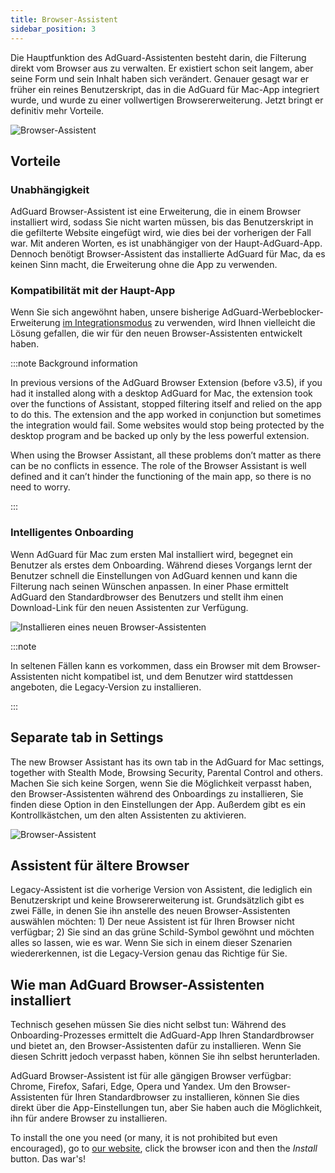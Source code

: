 ```yaml
---
title: Browser-Assistent
sidebar_position: 3
---
```


Die Hauptfunktion des AdGuard-Assistenten besteht darin, die Filterung direkt vom Browser aus zu verwalten. Er existiert schon seit langem, aber seine Form und sein Inhalt haben sich verändert. Genauer gesagt war er früher ein reines Benutzerskript, das in die AdGuard für Mac-App integriert wurde, und wurde zu einer vollwertigen Browsererweiterung. Jetzt bringt er definitiv mehr Vorteile.

![Browser-Assistent](https://cdn.adtidy.org/content/kb/ad_blocker/mac/assistantmac.jpg)

## Vorteile
### Unabhängigkeit
AdGuard Browser-Assistent ist eine Erweiterung, die in einem Browser installiert wird, sodass Sie nicht warten müssen, bis das Benutzerskript in die gefilterte Website eingefügt wird, wie dies bei der vorherigen der Fall war. Mit anderen Worten, es ist unabhängiger von der Haupt-AdGuard-App. Dennoch benötigt Browser-Assistent das installierte AdGuard für Mac, da es keinen Sinn macht, die Erweiterung ohne die App zu verwenden.

### Kompatibilität mit der Haupt-App
Wenn Sie sich angewöhnt haben, unsere bisherige AdGuard-Werbeblocker-Erweiterung [im Integrationsmodus](/adguard-browser-extension/integration-mode) zu verwenden, wird Ihnen vielleicht die Lösung gefallen, die wir für den neuen Browser-Assistenten entwickelt haben.

:::note Background information

In previous versions of the AdGuard Browser Extension (before v3.5), if you had it installed along with a desktop AdGuard for Mac, the extension took over the functions of Assistant, stopped filtering itself and relied on the app to do this. The extension and the app worked in conjunction but sometimes the integration would fail. Some websites would stop being protected by the desktop program and be backed up only by the less powerful extension.

When using the Browser Assistant, all these problems don’t matter as there can be no conflicts in essence. The role of the Browser Assistant is well defined and it can’t hinder the functioning of the main app, so there is no need to worry.

:::

### Intelligentes Onboarding
Wenn AdGuard für Mac zum ersten Mal installiert wird, begegnet ein Benutzer als erstes dem Onboarding. Während dieses Vorgangs lernt der Benutzer schnell die Einstellungen von AdGuard kennen und kann die Filterung nach seinen Wünschen anpassen. In einer Phase ermittelt AdGuard den Standardbrowser des Benutzers und stellt ihm einen Download-Link für den neuen Assistenten zur Verfügung.

![Installieren eines neuen Browser-Assistenten](https://cdn.adtidy.org/content/kb/ad_blocker/mac/assistant_onboarding_safari.jpg)

:::note

In seltenen Fällen kann es vorkommen, dass ein Browser mit dem Browser-Assistenten nicht kompatibel ist, und dem Benutzer wird stattdessen angeboten, die Legacy-Version zu installieren.

:::

## Separate tab in Settings
The new Browser Assistant has its own tab in the AdGuard for Mac settings, together with Stealth Mode, Browsing Security, Parental Control and others. Machen Sie sich keine Sorgen, wenn Sie die Möglichkeit verpasst haben, den Browser-Assistenten während des Onboardings zu installieren, Sie finden diese Option in den Einstellungen der App. Außerdem gibt es ein Kontrollkästchen, um den alten Assistenten zu aktivieren.

![Browser-Assistent](https://cdn.adtidy.org/content/kb/ad_blocker/mac/assistant-separate-tab.png)

## Assistent für ältere Browser
Legacy-Assistent ist die vorherige Version von Assistent, die lediglich ein Benutzerskript und keine Browsererweiterung ist. Grundsätzlich gibt es zwei Fälle, in denen Sie ihn anstelle des neuen Browser-Assistenten auswählen möchten: 1) Der neue Assistent ist für Ihren Browser nicht verfügbar; 2) Sie sind an das grüne Schild-Symbol gewöhnt und möchten alles so lassen, wie es war.  Wenn Sie sich in einem dieser Szenarien wiedererkennen, ist die Legacy-Version genau das Richtige für Sie.

## Wie man AdGuard Browser-Assistenten installiert
Technisch gesehen müssen Sie dies nicht selbst tun: Während des Onboarding-Prozesses ermittelt die AdGuard-App Ihren Standardbrowser und bietet an, den Browser-Assistenten dafür zu installieren. Wenn Sie diesen Schritt jedoch verpasst haben, können Sie ihn selbst herunterladen.

AdGuard Browser-Assistent ist für alle gängigen Browser verfügbar: Chrome, Firefox, Safari, Edge, Opera und Yandex. Um den Browser-Assistenten für Ihren Standardbrowser zu installieren, können Sie dies direkt über die App-Einstellungen tun, aber Sie haben auch die Möglichkeit, ihn für andere Browser zu installieren.

To install the one you need (or many, it is not prohibited but even encouraged), go to [our website](https://adguard.com/adguard-assistant/overview.html), click the browser icon and then the *Install* button. Das war's!
